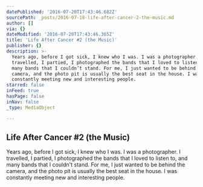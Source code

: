 ```yaml
---
datePublished: '2016-07-20T17:43:46.682Z'
sourcePath: _posts/2016-07-18-life-after-cancer-2-the-music.md
author: []
via: {}
dateModified: '2016-07-20T17:43:46.365Z'
title: 'Life After Cancer #2 (the Music)'
publisher: {}
description: >-
  Years ago, before I got sick, I knew who I was. I was a photographer. I
  travelled, I partied, I photographed the bands that I loved to listen to, and
  many bands that I couldn’t stand. For me, I just wanted to be behind the
  camera, and the photo pit is usually the best seat in the house. I was
  constantly meeting new and interesting people. 
starred: false
inFeed: true
hasPage: false
inNav: false
_type: MediaObject

---
```

## Life After Cancer \#2 (the Music)

Years ago, before I got sick, I knew who I was. I was a photographer. I travelled, I partied, I photographed the bands that I loved to listen to, and many bands that I couldn't stand. For me, I just wanted to be behind the camera, and the photo pit is usually the best seat in the house. I was constantly meeting new and interesting people.